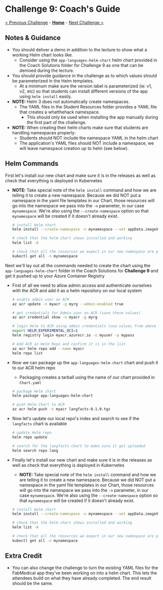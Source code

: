 # Challenge 9: Coach's Guide

[< Previous Challenge](./08-storage.md) - **[Home](README.md)** - [Next Challenge >](./10-networking.md)

## Notes & Guidance
- You should deliver a demo in addition to the lecture to show what a working Helm chart looks like.
  - Consider using the `app-languages-helm-chart` helm chart provided in the Coach Solutions folder for Challenge 9 as one that can be demoed during the lecture.  
- You should provide guidance in the challenge as to which values should be parameterized in the Helm templates.
	- At a minimum make sure the version label is parameterized (ie: v1, v2, etc) so that students can install different versions of the app using `helm install` easily.
- **NOTE:** Helm 3 does not automatically create namespaces.
	- The YAML files in the Student Resources folder provides a YAML file that creates a whatthehack namespace.
    	- This should only be used when installing the app manually during the first part of the challenge.
- **NOTE:** When creating their helm charts make sure that students are handling namespaces properly:
	- Students should NOT include the namespace YAML in the helm chart
	- The application's YAML files should NOT include a namespace, we will leave namespace creation up to helm (see below).

## Helm Commands 
First let's install our new chart and make sure it is in the releases as well as check that everything is deployed in Kubernetes
- **NOTE:** Take special note of the `helm install` command and how we are telling it to create a new namespace. Because we did NOT put a namespace in the yaml file templates in our Chart, those resources will go into the namespace we pass into the `-n` parameter, in our case `mynamespace`. We're also using the `--create-namespace` option so that `mynamespace` will be created if it doesn't already exist.

  ```bash
  # install Helm chart
  helm install --create-namespace -n mynamespace --set appData.imageVersion=v2 langfacts-release2 langfacts

  # check that the helm chart shows installed and working
  helm list -A

  # check that all the resources we expect in our new namespace are present
  kubectl get all -n mynamespace
  ```

Next we'll lay out all the commands needed to create the chart using the `app-languages-helm-chart` folder in the Coach Solutions for **Challenge 9** and get it pushed up to your Azure Container Registry
- First of all we need to allow admin access and authenticate ourselves with the ACR and add it as a helm repository on our local system

  ```bash
  # enable admin user on ACR
  az acr update -n myacr -g myrg --admin-enabled true

  # get credentials for Admin user on ACR (save these values)
  az acr credential show -n myacr -g myrg 

  # login Helm to ACR using admin credentials (use values from above for -u and -p)
  export HELM_EXPERIMENTAL_OCI=1
  helm registry login myacr.azurecr.io -u myuser -p mypass

  # Add ACR as Helm Repo and confirm it is in the list
  az acr helm repo add --name myacr
  helm repo list
  ```

- Now we can package up the `app-languages-helm-chart` chart and push it to our ACR helm repo
	- Packaging creates a tarball using the name of our chart provided in `Chart.yaml`
  
  ```bash
  # package Helm chart
  helm package app-languages-helm-chart

  # push Helm Chart to ACR
  az acr helm push -n myacr langfacts-0.1.0.tgz
  ```

- Now let's update our local repo's index and search to see if the `langfacts` chart is available

  ```bash
  # update Helm repo
  helm repo update

  # search for the langfacts chart to make sure it got uploaded
  helm search repo lang
  ```

- Finally let's install our new chart and make sure it is in the releases as well as check that everything is deployed in Kubernetes
  - **NOTE:** Take special note of the `helm install` command and how we are telling it to create a new namespace. Because we did NOT put a namespace in the yaml file templates in our Chart, those resources will go into the namespace we pass into the `-n` parameter, in our case `mynamespace`. We're also using the `--create-namespace` option so that `mynamespace` will be created if it doesn't already exist.

  ```bash
  # install Helm chart
  helm install --create-namespace -n mynamespace --set appData.imageVersion=v2 langfacts-release2 myacr/langfacts

  # check that the helm chart shows installed and working
  helm list -A

  # check that all the resources we expect in our new namespace are present
  kubectl get all -n mynamespace
  ```

## Extra Credit
- You can also change the challenge to turn the existing YAML files for the FabMedical app they've been working on into a helm chart.  This lets the attendees build on what they have already completed.  The end result should be the same.

